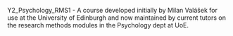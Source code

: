 Y2_Psychology_RMS1 - A course developed initially by Milan Valášek for use at the University of Edinburgh and now maintained by current tutors on the research methods modules in the Psychology dept at UoE. 